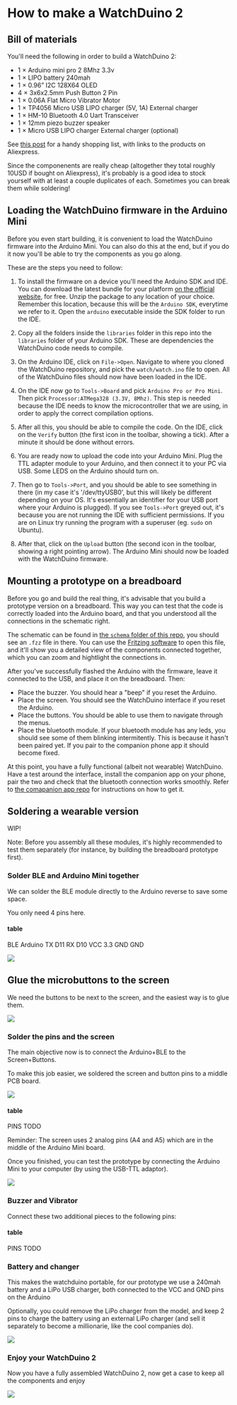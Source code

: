 # How to make a WatchDuino 2

## Bill of materials

You'll need the following in order to build a WatchDuino 2:

- 1 × Arduino mini pro 2 8Mhz 3.3v
- 1 × LIPO battery 240mah
- 1 × 0.96” I2C 128X64 OLED
- 4 × 3x6x2.5mm Push Button 2 Pin
- 1 × 0.06A Flat Micro Vibrator Motor
- 1 × TP4056 Micro USB LIPO charger (5V, 1A) External charger
- 1 × HM-10 Bluetooth 4.0 Uart Transceiver
- 1 × 12mm piezo buzzer speaker
- 1 × Micro USB LIPO charger External charger (optional)

See [this post](https://hackaday.io/project/7244-watchduino2/log/24863-watchduino-2-components-shopping-list)
for a handy shopping list, with links to the products on Aliexpress.

Since the componenents are really cheap (altogether they total roughly 10USD if
bought on Aliexpress), it's probably is a good idea to stock yourself with
at least a couple duplicates of each. Sometimes you can break them while
soldering!

## Loading the WatchDuino firmware in the Arduino Mini

Before you even start building, it is convenient to load the WatchDuino
firmware into the Arduino Mini. You can also do this at the end, but if you do
it now you'll be able to try the components as you go along.

These are the steps you need to follow:

1. To install the firmware on a device you'll need the Arduino SDK and IDE.
You can download the latest bundle for your platform
[on the official website](https://www.arduino.cc/en/Main/Software),
for free. Unzip the package to any location of your choice. Remember this
location, because this will be the `Arduino SDK`, everytime we refer to it.
Open the `arduino` executable inside the SDK folder to run the IDE.

2. Copy all the folders inside the `libraries` folder in this repo into the
`libraries` folder of your Arduino SDK. These are dependencies the WatchDuino
code needs to compile.

3. On the Arduino IDE, click on `File->Open`. Navigate to where you cloned
the WatchDuino repository, and pick the `watch/watch.ino` file to open.
All of the WatchDuino files should now have been loaded in the IDE.

4. On the IDE now go to `Tools->Board` and pick `Arduino Pro or Pro Mini`.
Then pick `Processor:ATMega328 (3.3V, 8Mhz)`. This step is needed because the
IDE needs to know the microcontroller that we are using, in order to apply
the correct compilation options.

5. After all this, you should be able to compile the code. On the IDE, click
on the `Verify` button (the first icon in the toolbar, showing a tick). After a
minute it should be done without errors.

6. You are ready now to upload the code into your Arduino Mini. Plug the TTL
adapter module to your Arduino, and then connect it to your PC via USB.
Some LEDS on the Arduino should turn on.

7. Then go to `Tools->Port`, and you should
be able to see something in there (in my case it's '/dev/ttyUSB0', but this
will likely be different depending on your OS. It's essentially an identifier
for your USB port where your Arduino is plugged). If you see `Tools->Port`
greyed out, it's because you are not running the IDE with sufficient
permissions. If you are on Linux try running the program with a superuser
(eg. `sudo` on Ubuntu).

8. After that, click on the `Upload` button (the second icon in the toolbar,
showing a right pointing arrow). The Arduino Mini should now be loaded with
the WatchDuino firmware.

## Mounting a prototype on a breadboard

Before you go and build the real thing, it's advisable that you build a
prototype version on a breadboard. This way you can test that the code
is correctly loaded into the Arduino board, and that you understood
all the connections in the schematic right.

The schematic can be found in [the `schema` folder of this repo](../schema),
you should see an `.fzz` file in there. You can use the
[Fritzing software](http://fritzing.org/download/?donation=0) to open this
file, and it'll show you a detailed view of the components connected together,
which you can zoom and hightlight the connections in.

After you've successfully flashed the Arduino with the firmware, leave it
connected to the USB, and place it on the breadboard. Then:

- Place the buzzer. You should hear a "beep" if you reset the Arduino.
- Place the screen. You should see the WatchDuino interface if you reset
the Arduino.
- Place the buttons. You should be able to use them to navigate through
the menus.
- Place the bluetooth module. If your bluetooth module has any leds, you
should see some of them blinking intermitently. This is because it hasn't
been paired yet. If you pair to the companion phone app it should become fixed.

At this point, you have a fully functional (albeit not wearable) WatchDuino.
Have a test around the interface, install the companion app on your phone,
pair the two and check that the bluetooth connection works smoothly.
Refer to [the comapanion app repo](https://github.com/coconauts/watchduino2-companion-app)
for instructions on how to get it.

## Soldering a wearable version

WIP!

Note: Before you assembly all these modules, it's highly recommended to test
them separately (for instance, by building the breadboard prototype first).

### Solder BLE and Arduino Mini together

We can solder the BLE module directly to the Arduino reverse to save some space.

You only need 4 pins here.

#### table
BLE Arduino
TX  D11
RX  D10
VCC 3.3
GND GND

![](/docs/images/ble-arduino.jpg)

## Glue the microbuttons to the screen

We need the buttons to be next to the screen, and the easiest way is to glue them.

![](/docs/images/screen-buttons.jpg)

### Solder the pins and the screen

The main objective now is to connect the Arduino+BLE to the Screen+Buttons.

To make this job easier, we soldered the screen and button pins to a middle PCB board.

![](/docs/images/screen-pcb.jpg)

#### table
PINS TODO

Reminder: The screen uses 2 analog pins (A4 and A5) which are in the middle of
the Arduino Mini board.

Once you finished, you can test the prototype by connecting the Arduino Mini
to your computer (by using the USB-TTL adaptor).

![](/docs/images/screen-arduino.jpg)

### Buzzer and Vibrator

Connect these two additional pieces to the following pins:

#### table
PINS TODO

### Battery and changer

This makes the watchduino portable, for our prototype we use a 240mah battery
and a LiPo USB charger, both connected to the VCC and GND pins on the Arduino

Optionally, you could remove the LiPo charger from the model, and keep 2 pins
to charge the battery using an external LiPo charger
(and sell it separately to become a millionarie, like the cool companies do).

![](/docs/images/battery.png)

### Enjoy your WatchDuino 2

Now you have a fully assembled WatchDuino 2, now get a case to keep all
the components and enjoy

![](/docs/images/watchduino2.jpg)
